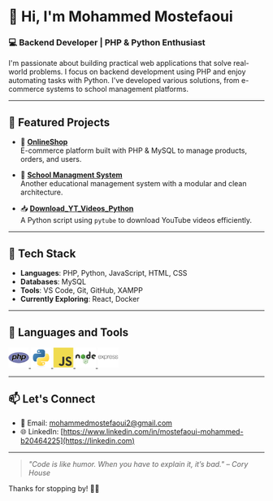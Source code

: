 # 👋 Hi, I'm Mohammed Mostefaoui

### 💻 Backend Developer | PHP & Python Enthusiast

I'm passionate about building practical web applications that solve real-world problems. I focus on backend development using PHP and enjoy automating tasks with Python. I've developed various solutions, from e-commerce systems to school management platforms.

---

## 🚀 Featured Projects

- 🛒 [**OnlineShop**](https://github.com/Mostefaouim/OnlineShop)  
  E-commerce platform built with PHP & MySQL to manage products, orders, and users.

- 🏫 [**School Managment System**](https://github.com/Mostefaouim/Syteme-Ecole)  
  Another educational management system with a modular and clean architecture.

- 📥 [**Download_YT_Videos_Python**](https://github.com/Mostefaouim/Download_YT_Videos_Python)  
  A Python script using `pytube` to download YouTube videos efficiently.

---

## 🧰 Tech Stack

- **Languages**: PHP, Python, JavaScript, HTML, CSS  
- **Databases**: MySQL  
- **Tools**: VS Code, Git, GitHub, XAMPP  
- **Currently Exploring**: React, Docker

---

## 🧠 Languages and Tools

<p align="left">
  <a href="https://www.php.net" target="_blank" rel="noreferrer">
    <img src="https://raw.githubusercontent.com/devicons/devicon/master/icons/php/php-original.svg" alt="php" width="40" height="40"/>
  </a>
  <a href="https://www.python.org" target="_blank" rel="noreferrer">
    <img src="https://raw.githubusercontent.com/devicons/devicon/master/icons/python/python-original.svg" alt="python" width="40" height="40"/>
  </a>
  <a href="https://developer.mozilla.org/en-US/docs/Web/JavaScript" target="_blank" rel="noreferrer">
    <img src="https://raw.githubusercontent.com/devicons/devicon/master/icons/javascript/javascript-original.svg" alt="javascript" width="40" height="40"/>
  </a>
  <a href="https://nodejs.org" target="_blank" rel="noreferrer">
    <img src="https://raw.githubusercontent.com/devicons/devicon/master/icons/nodejs/nodejs-original-wordmark.svg" alt="nodejs" width="40" height="40"/>
  </a>
  <a href="https://expressjs.com" target="_blank" rel="noreferrer">
    <img src="https://raw.githubusercontent.com/devicons/devicon/master/icons/express/express-original-wordmark.svg" alt="express" width="40" height="40"/>
  </a>
</p>

---

## 📫 Let's Connect

- 📧 Email: mohammedmostefaoui2@gmail.com
- 🌐 LinkedIn: [https://www.linkedin.com/in/mostefaoui-mohammed-b20464225](https://linkedin.com)

---

> *"Code is like humor. When you have to explain it, it’s bad." – Cory House*

Thanks for stopping by! 👨‍💻

